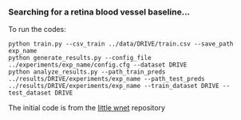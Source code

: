 ### Searching for a retina blood vessel baseline...

To run the codes:

```
python train.py --csv_train ../data/DRIVE/train.csv --save_path exp_name
python generate_results.py --config_file ../experiments/exp_name/config.cfg --dataset DRIVE
python analyze_results.py --path_train_preds ../results/DRIVE/experiments/exp_name --path_test_preds ../results/DRIVE/experiments/exp_name --train_dataset DRIVE --test_dataset DRIVE
```

The initial code is from the [little wnet](https://github.com/agaldran/lwnet) repository